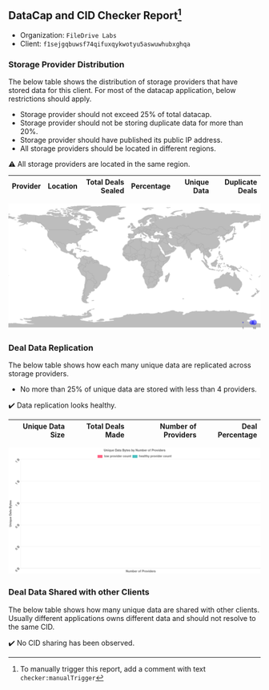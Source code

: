 ## DataCap and CID Checker Report[^1]
 - Organization: `FileDrive Labs`
 - Client: `f1sejgqbuwsf74qifuxqykwotyu5aswuwhubxghqa`
### Storage Provider Distribution
The below table shows the distribution of storage providers that have stored data for this client.
For most of the datacap application, below restrictions should apply.
 - Storage provider should not exceed 25% of total datacap.
 - Storage provider should not be storing duplicate data for more than 20%.
 - Storage provider should have published its public IP address.
 - All storage providers should be located in different regions.

⚠️ All storage providers are located in the same region.

| Provider | Location | Total Deals Sealed | Percentage | Unique Data | Duplicate Deals |
| :------- | -------: | -----------------: | ---------: | ----------: | --------------: |

![Provider Distribution](https://raw.githubusercontent.com/data-preservation-programs/filplus-checker-assets/main/filecoin-project/filecoin-plus-large-datasets/issues/1268/1671006790561.png)
### Deal Data Replication
The below table shows how each many unique data are replicated across storage providers.
- No more than 25% of unique data are stored with less than 4 providers.

✔️ Data replication looks healthy.

| Unique Data Size | Total Deals Made | Number of Providers | Deal Percentage |
| ---------------: | ---------------: | ------------------: | --------------: |

![Replication Distribution](https://raw.githubusercontent.com/data-preservation-programs/filplus-checker-assets/main/filecoin-project/filecoin-plus-large-datasets/issues/1268/1671006791201.png)
### Deal Data Shared with other Clients
The below table shows how many unique data are shared with other clients.
Usually different applications owns different data and should not resolve to the same CID.

✔️ No CID sharing has been observed.

[^1]: To manually trigger this report, add a comment with text `checker:manualTrigger`
